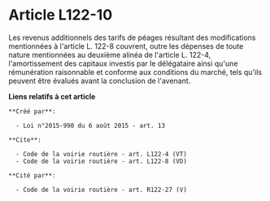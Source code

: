 # Article L122-10

Les revenus additionnels des tarifs de péages résultant des modifications mentionnées à l'article L. 122-8 couvrent, outre
les dépenses de toute nature mentionnées au deuxième alinéa de l'article L. 122-4, l'amortissement des capitaux investis par
le délégataire ainsi qu'une rémunération raisonnable et conforme aux conditions du marché, tels qu'ils peuvent être évalués
avant la conclusion de l'avenant.

**Liens relatifs à cet article**

	**Créé par**:

	  - Loi n°2015-990 du 6 août 2015 - art. 13

	**Cite**:

	  - Code de la voirie routière - art. L122-4 (VT)
	  - Code de la voirie routière - art. L122-8 (VD)

	**Cité par**:

	  - Code de la voirie routière - art. R122-27 (V)
